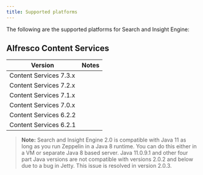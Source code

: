 ```yaml
---
title: Supported platforms
---
```


The following are the supported platforms for Search and Insight Engine:

## Alfresco Content Services

| Version | Notes |
| ------- | ----- |
| Content Services 7.3.x | |
| Content Services 7.2.x | |
| Content Services 7.1.x | |
| Content Services 7.0.x | |
| Content Services 6.2.2 | |
| Content Services 6.2.1 | |

> **Note:** Search and Insight Engine 2.0 is compatible with Java 11 as long as you run Zeppelin in a Java 8 runtime. You can do this either in a VM or separate Java 8 based server. Java 11.0.9.1 and other four part Java versions are not compatible with versions 2.0.2 and below due to a bug in Jetty. This issue is resolved in version 2.0.3.
